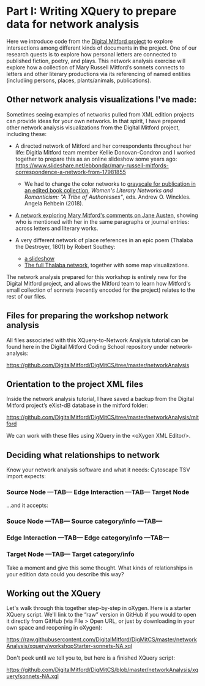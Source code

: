 # Part I: Writing XQuery to prepare data for network analysis

Here we introduce code from the [Digital Mitford project](https://digitalmitford.org) to explore intersections among different kinds of documents in the project.
One of our research quests is to explore how personal letters are connected to published fiction, poetry, and plays. This network analysis exercise will explore how a collection of Mary Russell Mitford’s sonnets connects to letters and other literary productions via its referencing of named entities (includiing persons, places, plants/animals, publications).

## Other network analysis visualizations I've made: 
Sometimes seeing examples of networks pulled from XML edition projects can provide ideas for your own networks.
In that spirit, I have prepared other network analysis visualizations from the Digital Mitford project, including these:
* A directed network of Mitford and her correspondents throughout her life: Digitla Mitford team member Kellie Donovan-Condron and I worked together to prepare this as an online slideshow some years ago:  https://www.slideshare.net/ebbondar/mary-russell-mitfords-correspondence-a-network-from-17981855 
    * We had to change the color networks to [grayscale for publication in an edited book collection](https://www.academia.edu/40233722/Modelling_Mary_Russell_Mitfords_Networks_The_Digital_Mitford_as_Collaborative_Database), *Women's Literary Networks and Romanticism: "A Tribe of Authoresses"*, eds. Andrew O. Winckles. Angela Rehbein (2018).

* [A network exploring Mary Mitford's comments on Jane Austen](https://digitalmitford.org/visual.html#JA), showing who is mentioned with her in the same paragraphs or journal entries: across letters and literary works.

* A very different network of place references in an epic poem (Thalaba the Destroyer, 1801) by Robert Southey:
    *  [a slideshow](https://slides.com/elisabeshero-bondar/thalabana)
    * [The full Thalaba network](https://ebeshero.github.io/thalaba/), together with some map visualizations.

The network analysis prepared for this workshop is entirely new for the Digital Mitford project, and allows the Mitford team to learn how Mitford's small collection of sonnets (recently encoded for the project) relates to the rest of our files. 

## Files for preparing the workshop network analysis
All files associated with this XQuery-to-Network Analysis tutorial can be found here in the Digital Mitford Coding School repository under network-analysis: 

<https://github.com/DigitalMitford/DigMitCS/tree/master/networkAnalysis>

## Orientation to the project XML files

Inside the network analysis tutorial, I have saved a backup from the Digital Mitford project’s eXist-dB database in the mitford folder:

<https://github.com/DigitalMitford/DigMitCS/tree/master/networkAnalysis/mitford>

We can work with these files using XQuery in the &lt;oXygen XML Editor/&gt;.


## Deciding what relationships to network

Know your network analysis software and what it needs:
Cytoscape TSV import expects: 

### Source Node —TAB—  Edge Interaction  —TAB—  Target Node

...and it accepts:

### Souce Node  —TAB—  Source category/info  —TAB—  
### Edge Interaction —TAB— Edge category/info  —TAB—  
### Target Node  —TAB— Target category/info

Take a moment and give this some thought. 
What kinds of relationships in your edition data could you describe this way?


## Working out the XQuery

Let's walk through this together step-by-step in oXygen.
Here is a starter XQuery script. We'll link to the “raw” version in GitHub if you would to open it directly from GitHub (via File > Open URL, or just by downloading in your own space and reopening in oXygen): 

<https://raw.githubusercontent.com/DigitalMitford/DigMitCS/master/networkAnalysis/xquery/workshopStarter-sonnets-NA.xql>

Don't peek until we tell you to, but here is a finished XQuery script: 

<https://github.com/DigitalMitford/DigMitCS/blob/master/networkAnalysis/xquery/sonnets-NA.xql>
